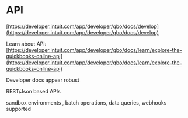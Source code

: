 # API

[https://developer.intuit.com/app/developer/qbo/docs/develop](https://developer.intuit.com/app/developer/qbo/docs/develop)

Learn about API: [https://developer.intuit.com/app/developer/qbo/docs/learn/explore-the-quickbooks-online-api](https://developer.intuit.com/app/developer/qbo/docs/learn/explore-the-quickbooks-online-api)

Developer docs appear robust

REST/Json based APIs

sandbox environments , batch operations, data queries, webhooks supported